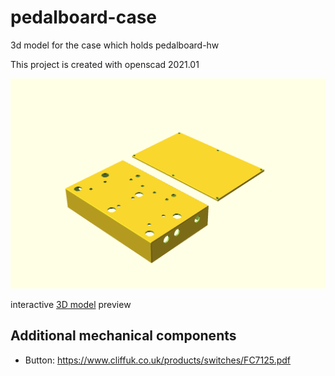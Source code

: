 # pedalboard-case

3d model for the case which holds pedalboard-hw

This project is created with openscad 2021.01


![rendered](./generated/pedalboard-case.png)

interactive [3D model](./generated/pedalboard-case.stl) preview


## Additional mechanical components

* Button: https://www.cliffuk.co.uk/products/switches/FC7125.pdf


